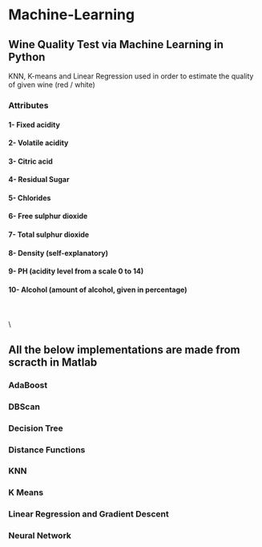 # Machine-Learning


## Wine Quality Test via Machine Learning in Python

KNN, K-means and Linear Regression used in order to estimate the quality of given wine (red / white)

### Attributes
#### 1-  Fixed acidity
#### 2-	Volatile acidity
#### 3-	Citric acid
#### 4-	Residual Sugar
#### 5-	Chlorides
#### 6-	Free sulphur dioxide
#### 7-	Total sulphur dioxide
#### 8-	Density (self-explanatory)
#### 9-	PH (acidity level from a scale 0 to 14)
#### 10-	Alcohol (amount of alcohol, given in percentage)
\
\
\

## All the below implementations are made from scracth in Matlab

### AdaBoost
### DBScan
### Decision Tree
### Distance Functions
### KNN
### K Means
### Linear Regression and Gradient Descent
### Neural Network


